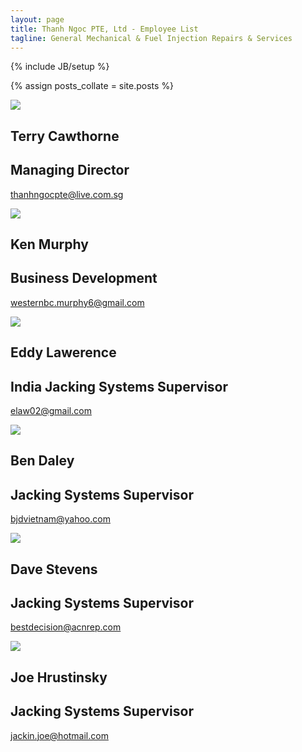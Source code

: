 ```yaml
---
layout: page
title: Thanh Ngoc PTE, Ltd - Employee List
tagline: General Mechanical & Fuel Injection Repairs & Services
---
```

{% include JB/setup %}

{% assign posts_collate = site.posts %}

<div class="featurette cursor-pointer">
  <img class="featurette-image pull-right popup-image" src="../assets/img/terry.jpg"></img>
  <h2 class="featurette-heading">Terry Cawthorne</h2>
  <h2 class="featurette-heading"><span class="muted">Managing Director</span></h2>
  <p class="lead"><a href="mailto:thanhngocpte@live.com.sg">thanhngocpte@live.com.sg</a></p>
</div>

<div class="featurette cursor-pointer">
  <img class="featurette-image pull-left popup-image" src="../assets/img/bakerJacking.jpg"></img>
  <h2 class="featurette-heading">Ken Murphy</h2>
  <h2 class="featurette-heading"><span class="muted">Business Development</span></h2>
  <p class="lead"><a href="mailto:westernbc.murphy6@gmail.com">westernbc.murphy6@gmail.com</a></p>
</div>

<div class="featurette cursor-pointer">
  <img class="featurette-image pull-right popup-image" src="../assets/img/employee2.jpg"></img>
  <h2 class="featurette-heading">Eddy Lawerence</h2>
  <h2 class="featurette-heading"><span class="muted">India Jacking Systems Supervisor</span></h2>
  <p class="lead"><a href="mailto:elaw02@gmail.com">elaw02@gmail.com</a></p>
</div>

<div class="featurette cursor-pointer">
  <img class="featurette-image pull-left popup-image" src="../assets/img/swingB.jpg"></img>
  <h2 class="featurette-heading">Ben Daley</h2>
  <h2 class="featurette-heading"><span class="muted">Jacking Systems Supervisor</span></h2>
  <p class="lead"><a href="mailto:elaw02@gmail.com">bjdvietnam@yahoo.com</a></p>
</div>

<div class="featurette cursor-pointer">
  <img class="featurette-image pull-right popup-image" src="../assets/img/swingG.jpg"></img>
  <h2 class="featurette-heading">Dave Stevens</h2>
  <h2 class="featurette-heading"><span class="muted">Jacking Systems Supervisor</span></h2>
  <p class="lead"><a href="mailto:elaw02@gmail.com">bestdecision@acnrep.com</a></p>
</div>


<div class="featurette cursor-pointer">
  <img class="featurette-image pull-left popup-image" src="../assets/img/employee3.jpg"></img>
  <h2 class="featurette-heading">Joe Hrustinsky</h2>
  <h2 class="featurette-heading"><span class="muted">Jacking Systems Supervisor</span></h2>
  <p class="lead"><a href="mailto:jackin.joe@hotmail.com">jackin.joe@hotmail.com</a></p>
</div>


 


